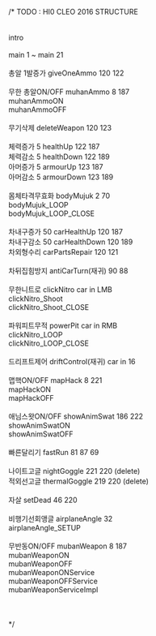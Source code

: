 /* TODO : HI0 CLEO 2016 STRUCTURE<br><br>
<br>
intro<br>
    <br>
    main 1 ~ main 21<br>
    <br>
        총알 1발증가     giveOneAmmo      120 122<br>        
        무한 총알ON/OFF	 muhanAmmo        8 187<br>
                         muhanAmmoON<br>
                         muhanAmmoOFF<br>
        <br>
        무기삭제	     deleteWeapon     120 123<br>
        <br>
        체력증가 5	     healthUp         122 187<br>
        체력감소 5  	 healthDown       122 189<br>
        아머증가 5	     armourUp         123 187<br>
        아머감소 5 	     armourDown       123 189<br>
        <br>
        몸체타격무효화	 bodyMujuk        2 70<br>
                         bodyMujuk_LOOP<br>
                         bodyMujuk_LOOP_CLOSE<br>
        <br> 
        차내구증가 50    carHealthUp      120 187<br>
        차내구감소 50	 carHealthDown    120 189<br>
        차외형수리       carPartsRepair   120 121 <br>
        <br>
        차뒤집힘방지 	 antiCarTurn(재귀) 90 88<br>
        <br>
        무한니트로	     clickNitro      car in LMB<br>
                         clickNitro_Shoot<br>
                         clickNitro_Shoot_CLOSE<br>
        <br>
        파워피트무적	 powerPit        car in RMB<br>
                         clickNitro_LOOP<br>
                         clickNitro_LOOP_CLOSE<br>
                         <br>
        드리프트제어	 driftControl(재귀) car in 16<br>
         <br>
        맵핵ON/OFF	     mapHack         8 221<br>
                	     mapHackON<br>
                	     mapHackOFF<br>
        <br>
        애님스왓ON/OFF   showAnimSwat    186 222<br>
                         showAnimSwatON<br>
                         showAnimSwatOFF<br>
                         <br>
        빠른달리기       fastRun         81 87 69<br>
        <br>
        나이트고글       nightGoggle     221 220 (delete)<br>
        적외선고글       thermalGoggle   219 220 (delete)<br>
        <br>
        자살             setDead         46  220<br>
        <br>
        비행기선회앵글   airplaneAngle   32<br>
                         airplaneAngle_SETUP<br>
                         <br>
        무반동ON/OFF     mubanWeapon     8 187<br>
                         mubanWeaponON<br>
                         mubanWeaponOFF<br>
                         mubanWeaponONService<br>
                         mubanWeaponOFFService<br>
                         mubanWeaponServiceImpl           <br>      
                             <br>
                                   <br>
*/
